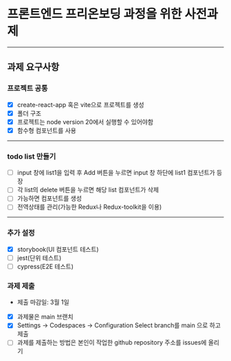 # 프론트엔드 프리온보딩 과정을 위한 사전과제

---

## 과제 요구사항

### 프로젝트 공통

- [x] create-react-app 혹은 vite으로 프로젝트를 생성
- [x] 폴더 구조
- [x] 프로젝트는 node version 20에서 실행할 수 있어야함
- [x] 함수형 컴포넌트를 사용

---

### todo list 만들기

- [ ] input 창에 list1을 입력 후 Add 버튼을 누르면 input 창 하단에 list1 컴포넌트가 등장
- [ ] 각 list의 delete 버튼을 누르면 해당 list 컴포넌트가 삭제
- [ ] 가능하면 컴포넌트를 생성
- [ ] 전역상태를 관리(가능한 Redux나 Redux-toolkit을 이용)

---

### 추가 설정

- [x] storybook(UI 컴포넌트 테스트)
- [ ] jest(단위 테스트)
- [ ] cypress(E2E 테스트)

### 과제 제출

- 제출 마감일: 3월 1일
- [x] 과제물은 main 브랜치
- [x] Settings -> Codespaces -> Configuration Select branch를 main 으로 하고 제출
- [ ] 과제를 제출하는 방법은 본인이 작업한 github repository 주소를 issues에 올리기
